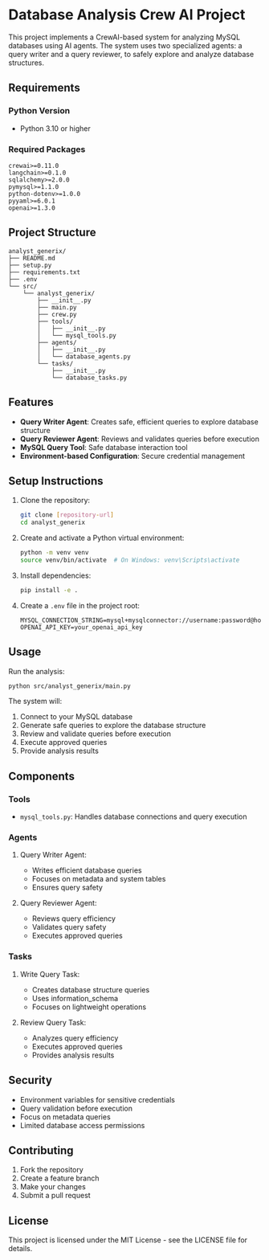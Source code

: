 # Database Analysis Crew AI Project

This project implements a CrewAI-based system for analyzing MySQL databases using AI agents. The system uses two specialized agents: a query writer and a query reviewer, to safely explore and analyze database structures.

## Requirements

### Python Version
- Python 3.10 or higher

### Required Packages
```
crewai>=0.11.0
langchain>=0.1.0
sqlalchemy>=2.0.0
pymysql>=1.1.0
python-dotenv>=1.0.0
pyyaml>=6.0.1
openai>=1.3.0
```

## Project Structure
```
analyst_generix/
├── README.md
├── setup.py
├── requirements.txt
├── .env
└── src/
    └── analyst_generix/
        ├── __init__.py
        ├── main.py
        ├── crew.py
        ├── tools/
        │   ├── __init__.py
        │   └── mysql_tools.py
        ├── agents/
        │   ├── __init__.py
        │   └── database_agents.py
        └── tasks/
            ├── __init__.py
            └── database_tasks.py
```

## Features

- **Query Writer Agent**: Creates safe, efficient queries to explore database structure
- **Query Reviewer Agent**: Reviews and validates queries before execution
- **MySQL Query Tool**: Safe database interaction tool
- **Environment-based Configuration**: Secure credential management

## Setup Instructions

1. Clone the repository:
   ```bash
   git clone [repository-url]
   cd analyst_generix
   ```

2. Create and activate a Python virtual environment:
   ```bash
   python -m venv venv
   source venv/bin/activate  # On Windows: venv\Scripts\activate
   ```

3. Install dependencies:
   ```bash
   pip install -e .
   ```

4. Create a `.env` file in the project root:
   ```
   MYSQL_CONNECTION_STRING=mysql+mysqlconnector://username:password@host:port/database
   OPENAI_API_KEY=your_openai_api_key
   ```

## Usage

Run the analysis:
```bash
python src/analyst_generix/main.py
```

The system will:
1. Connect to your MySQL database
2. Generate safe queries to explore the database structure
3. Review and validate queries before execution
4. Execute approved queries
5. Provide analysis results

## Components

### Tools
- `mysql_tools.py`: Handles database connections and query execution

### Agents
1. Query Writer Agent:
   - Writes efficient database queries
   - Focuses on metadata and system tables
   - Ensures query safety

2. Query Reviewer Agent:
   - Reviews query efficiency
   - Validates query safety
   - Executes approved queries

### Tasks
1. Write Query Task:
   - Creates database structure queries
   - Uses information_schema
   - Focuses on lightweight operations

2. Review Query Task:
   - Analyzes query efficiency
   - Executes approved queries
   - Provides analysis results

## Security

- Environment variables for sensitive credentials
- Query validation before execution
- Focus on metadata queries
- Limited database access permissions

## Contributing

1. Fork the repository
2. Create a feature branch
3. Make your changes
4. Submit a pull request

## License

This project is licensed under the MIT License - see the LICENSE file for details.
